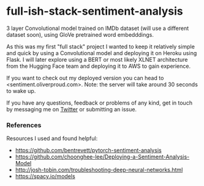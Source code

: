 # full-ish-stack-sentiment-analysis

3 layer Convolutional model trained on IMDb dataset (will use a different dataset soon), using GloVe pretrained word embedddings.

As this was my first "full stack" project I wanted to keep it relatively simple and quick by using a Convolutional model and deploying it on Heroku using Flask. I will later explore using a BERT or most likely XLNET architecture from the Hugging Face team and deploying it to AWS to gain experience.

If you want to check out my deployed version you can head to <sentiment.oliverproud.com>. Note: the server will take around 30 seconds to wake up. 

If you have any questions, feedback or problems of any kind, get in touch by messaging me on [Twitter](https://twitter.com/oliverwproud) or submitting an issue.

### References

Resources I used and found helpful: 

- <https://github.com/bentrevett/pytorch-sentiment-analysis>
- <https://github.com/choonghee-lee/Deploying-a-Sentiment-Analysis-Model>
- <http://josh-tobin.com/troubleshooting-deep-neural-networks.html>
- <https://spacy.io/models>
